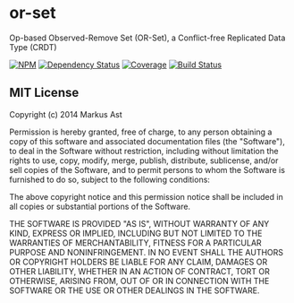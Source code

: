 # or-set

Op-based Observed-Remove Set (OR-Set), a Conflict-free Replicated Data Type (CRDT)

[![NPM][npm]](https://npmjs.org/package/or-set)
[![Dependency Status][dependencies]](https://david-dm.org/rkusa/or-set)
[![Coverage][coveralls]](https://coveralls.io/r/rkusa/or-set)
[![Build Status][travis]](http://travis-ci.org/rkusa/or-set)

## MIT License

Copyright (c) 2014 Markus Ast

Permission is hereby granted, free of charge, to any person obtaining a copy of this software and associated documentation files (the "Software"), to deal in the Software without restriction, including without limitation the rights to use, copy, modify, merge, publish, distribute, sublicense, and/or sell copies of the Software, and to permit persons to whom the Software is furnished to do so, subject to the following conditions:

The above copyright notice and this permission notice shall be included in all copies or substantial portions of the Software.

THE SOFTWARE IS PROVIDED "AS IS", WITHOUT WARRANTY OF ANY KIND, EXPRESS OR IMPLIED, INCLUDING BUT NOT LIMITED TO THE WARRANTIES OF MERCHANTABILITY, FITNESS FOR A PARTICULAR PURPOSE AND NONINFRINGEMENT. IN NO EVENT SHALL THE AUTHORS OR COPYRIGHT HOLDERS BE LIABLE FOR ANY CLAIM, DAMAGES OR OTHER LIABILITY, WHETHER IN AN ACTION OF CONTRACT, TORT OR OTHERWISE, ARISING FROM, OUT OF OR IN CONNECTION WITH THE SOFTWARE OR THE USE OR OTHER DEALINGS IN THE SOFTWARE.

[npm]: http://img.shields.io/npm/v/or-set.svg?style=flat
[dependencies]: http://img.shields.io/david/rkusa/or-set.svg?style=flat
[coveralls]: http://img.shields.io/coveralls/rkusa/or-set.svg?style=flat
[travis]: http://img.shields.io/travis/rkusa/or-set.svg?style=flat